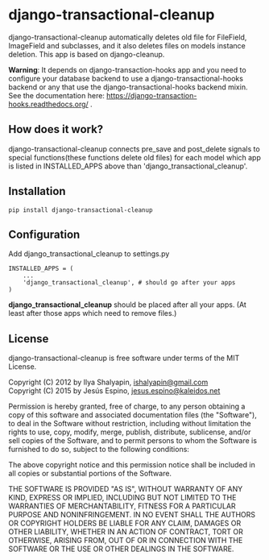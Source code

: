 # django-transactional-cleanup

django-transactional-cleanup automatically deletes old file for FileField,
ImageField and subclasses, and it also deletes files on models instance
deletion. This app is based on django-cleanup.

**Warning**: It depends on django-transaction-hooks app and you need to
configure your database backend to use a django-transactional-hooks backend or
any that use the django-transactional-hooks backend mixin. See the
documentation here: https://django-transaction-hooks.readthedocs.org/ .

## How does it work?

django-transactional-cleanup connects pre_save and post_delete signals to
special functions(these functions delete old files) for each model which app is
listed in INSTALLED_APPS above than 'django_transactional_cleanup'.

## Installation
    
    pip install django-transactional-cleanup


## Configuration

Add django_transactional_cleanup to settings.py

    INSTALLED_APPS = (
        ...
        'django_transactional_cleanup', # should go after your apps
    )

**django_transactional_cleanup** should be placed after all your apps. (At
least after those apps which need to remove files.)


## License

django-transactional-cleanup is free software under terms of the MIT License.

Copyright (C) 2012 by Ilya Shalyapin, ishalyapin@gmail.com  
Copyright (C) 2015 by Jesús Espino, jesus.espino@kaleidos.net

Permission is hereby granted, free of charge, to any person obtaining a copy of this software and associated documentation files (the "Software"), to deal in the Software without restriction, including without limitation the rights to use, copy, modify, merge, publish, distribute, sublicense, and/or sell copies of the Software, and to permit persons to whom the Software is furnished to do so, subject to the following conditions:

The above copyright notice and this permission notice shall be included in all copies or substantial portions of the Software.

THE SOFTWARE IS PROVIDED "AS IS", WITHOUT WARRANTY OF ANY KIND, EXPRESS OR IMPLIED, INCLUDING BUT NOT LIMITED TO THE WARRANTIES OF MERCHANTABILITY, FITNESS FOR A PARTICULAR PURPOSE AND NONINFRINGEMENT. IN NO EVENT SHALL THE AUTHORS OR COPYRIGHT HOLDERS BE LIABLE FOR ANY CLAIM, DAMAGES OR OTHER LIABILITY, WHETHER IN AN ACTION OF CONTRACT, TORT OR OTHERWISE, ARISING FROM, OUT OF OR IN CONNECTION WITH THE SOFTWARE OR THE USE OR OTHER DEALINGS IN THE SOFTWARE.

